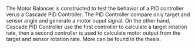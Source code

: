 The Motor Balancer is constructed to test the behavior of a PID controller verus a Cascade PID Controller. The PID Controller compare only target and sensor angle and generate a motor ouput signal. On the other hand, Cascade PID Controller use the first controller to calculate a target rotation rate, then a second controller is used to calculate motor output from the target and sensor rotation rate. More can be found in the thesis.  